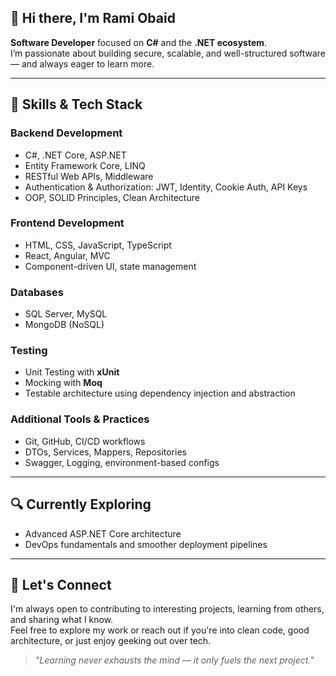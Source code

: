 ## 👋 Hi there, I'm Rami Obaid

**Software Developer** focused on **C#** and the **.NET ecosystem**.  
I’m passionate about building secure, scalable, and well-structured software — and always eager to learn more.

---

## 🧰 Skills & Tech Stack

### Backend Development
- C#, .NET Core, ASP.NET
- Entity Framework Core, LINQ
- RESTful Web APIs, Middleware
- Authentication & Authorization: JWT, Identity, Cookie Auth, API Keys
- OOP, SOLID Principles, Clean Architecture

### Frontend Development
- HTML, CSS, JavaScript, TypeScript
- React, Angular, MVC
- Component-driven UI, state management

### Databases
- SQL Server, MySQL
- MongoDB (NoSQL)

### Testing
- Unit Testing with **xUnit**
- Mocking with **Moq**
- Testable architecture using dependency injection and abstraction

### Additional Tools & Practices
- Git, GitHub, CI/CD workflows
- DTOs, Services, Mappers, Repositories
- Swagger, Logging, environment-based configs

---

## 🔍 Currently Exploring

- Advanced ASP.NET Core architecture
- DevOps fundamentals and smoother deployment pipelines

---

## 🤝 Let's Connect

I'm always open to contributing to interesting projects, learning from others, and sharing what I know.  
Feel free to explore my work or reach out if you're into clean code, good architecture, or just enjoy geeking out over tech.

> _"Learning never exhausts the mind — it only fuels the next project."_
